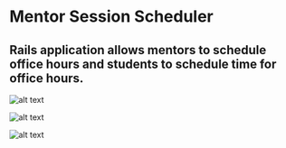 
# Mentor Session Scheduler

## Rails application allows mentors to schedule office hours and students to schedule time for office hours.

![alt text](https://user-images.githubusercontent.com/20272116/28433748-7585e198-6d52-11e7-9559-397ee8d5c736.png)

![alt text](https://user-images.githubusercontent.com/20272116/28433750-779af20c-6d52-11e7-85dc-805debe857fc.png)

![alt text](https://user-images.githubusercontent.com/20272116/28433753-79dd4c0e-6d52-11e7-984c-a396e1e218af.png)
